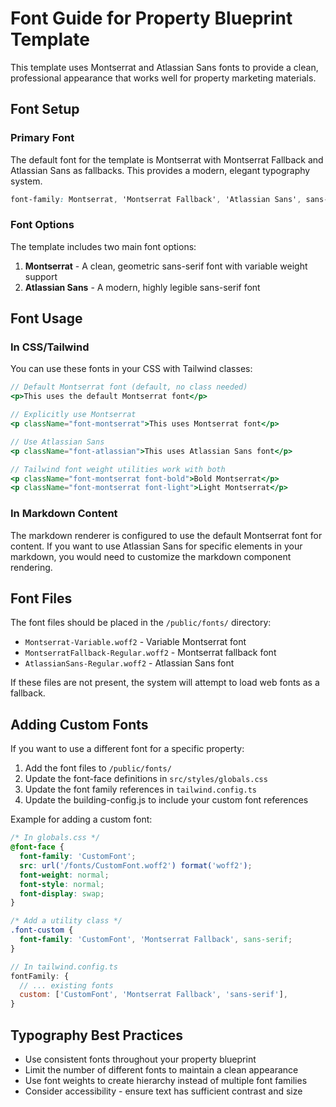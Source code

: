 # Font Guide for Property Blueprint Template

This template uses Montserrat and Atlassian Sans fonts to provide a clean, professional appearance that works well for property marketing materials.

## Font Setup

### Primary Font
The default font for the template is Montserrat with Montserrat Fallback and Atlassian Sans as fallbacks. This provides a modern, elegant typography system.

```css
font-family: Montserrat, 'Montserrat Fallback', 'Atlassian Sans', sans-serif;
```

### Font Options
The template includes two main font options:

1. **Montserrat** - A clean, geometric sans-serif font with variable weight support
2. **Atlassian Sans** - A modern, highly legible sans-serif font

## Font Usage

### In CSS/Tailwind

You can use these fonts in your CSS with Tailwind classes:

```jsx
// Default Montserrat font (default, no class needed)
<p>This uses the default Montserrat font</p>

// Explicitly use Montserrat
<p className="font-montserrat">This uses Montserrat font</p>

// Use Atlassian Sans
<p className="font-atlassian">This uses Atlassian Sans font</p>

// Tailwind font weight utilities work with both
<p className="font-montserrat font-bold">Bold Montserrat</p>
<p className="font-montserrat font-light">Light Montserrat</p>
```

### In Markdown Content

The markdown renderer is configured to use the default Montserrat font for content. If you want to use Atlassian Sans for specific elements in your markdown, you would need to customize the markdown component rendering.

## Font Files

The font files should be placed in the `/public/fonts/` directory:

- `Montserrat-Variable.woff2` - Variable Montserrat font
- `MontserratFallback-Regular.woff2` - Montserrat fallback font 
- `AtlassianSans-Regular.woff2` - Atlassian Sans font

If these files are not present, the system will attempt to load web fonts as a fallback.

## Adding Custom Fonts

If you want to use a different font for a specific property:

1. Add the font files to `/public/fonts/`
2. Update the font-face definitions in `src/styles/globals.css`
3. Update the font family references in `tailwind.config.ts`
4. Update the building-config.js to include your custom font references

Example for adding a custom font:

```css
/* In globals.css */
@font-face {
  font-family: 'CustomFont';
  src: url('/fonts/CustomFont.woff2') format('woff2');
  font-weight: normal;
  font-style: normal;
  font-display: swap;
}

/* Add a utility class */
.font-custom {
  font-family: 'CustomFont', 'Montserrat Fallback', sans-serif;
}
```

```js
// In tailwind.config.ts
fontFamily: {
  // ... existing fonts
  custom: ['CustomFont', 'Montserrat Fallback', 'sans-serif'],
}
```

## Typography Best Practices

- Use consistent fonts throughout your property blueprint
- Limit the number of different fonts to maintain a clean appearance
- Use font weights to create hierarchy instead of multiple font families
- Consider accessibility - ensure text has sufficient contrast and size